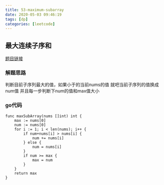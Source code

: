 ```yaml
---
title: 53-maximum-subarray
date: 2020-05-03 09:46:19
tags: [dp]
categories: [leetcode]
---
```


## 最大连续子序和


[题目链接](https://leetcode-cn.com/problems/maximum-subarray/) 


### 解题思路
判断目前子序列最大的值，如果小于的当前nums的值 就吧当前子序列的值换成num值 并且每一步判断下num的值和max值大小

### go代码

```golang
func maxSubArray(nums []int) int {
	max := nums[0]
	num := nums[0]
	for i := 1; i < len(nums); i++ {
		if num+nums[i] > nums[i] {
			num += nums[i]
		} else {
			num = nums[i]
		}
		if num >= max {
			max = num
		}
	}
	return max
}


```
